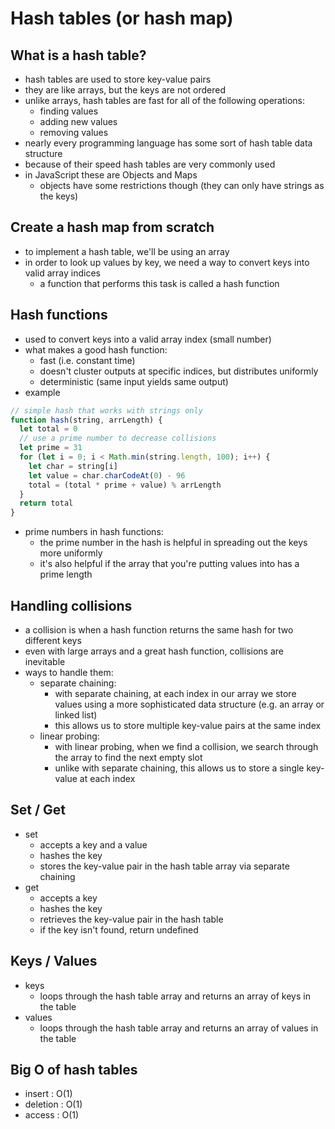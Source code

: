 # Hash tables (or hash map)

## What is a hash table?
- hash tables are used to store key-value pairs
- they are like arrays, but the keys are not ordered 
- unlike arrays, hash tables are fast for all of the following operations:
  - finding values
  - adding new values
  - removing values
- nearly every programming language has some sort of hash table data structure
- because of their speed hash tables are very commonly used
- in JavaScript these are Objects and Maps
  - objects have some restrictions though (they can only have strings as the keys)

## Create a hash map from scratch
- to implement a hash table, we'll be using an array
- in order to look up values by key, we need a way to convert keys into valid array indices
  - a function that performs this task is called a hash function

## Hash functions
- used to convert keys into a valid array index (small number)
- what makes a good hash function: 
  - fast (i.e. constant time)
  - doesn't cluster outputs at specific indices, but distributes uniformly
  - deterministic (same input yields same output)
- example
```javascript
// simple hash that works with strings only
function hash(string, arrLength) {
  let total = 0
  // use a prime number to decrease collisions
  let prime = 31
  for (let i = 0; i < Math.min(string.length, 100); i++) {
    let char = string[i]
    let value = char.charCodeAt(0) - 96
    total = (total * prime + value) % arrLength
  }
  return total
}
```
- prime numbers in hash functions:
  - the prime number in the hash is helpful in spreading out the keys more uniformly
  - it's also helpful if the array that you're putting values into has a prime length

## Handling collisions
- a collision is when a hash function returns the same hash for two different keys
- even with large arrays and a great hash function, collisions are inevitable 
- ways to handle them:
  - separate chaining:
    - with separate chaining, at each index in our array we store values using a more sophisticated data structure (e.g. an array or linked list)
    - this allows us to store multiple key-value pairs at the same index
  - linear probing:
    - with linear probing, when we find a collision, we search through the array to find the next empty slot
    - unlike with separate chaining, this allows us to store a single key-value at each index

## Set / Get
- set
  - accepts a key and a value
  - hashes the key
  - stores the key-value pair in the hash table array via separate chaining
- get
  - accepts a key
  - hashes the key
  - retrieves the key-value pair in the hash table
  - if the key isn't found, return undefined 

## Keys / Values
- keys
  - loops through the hash table array and returns an array of keys in the table
- values 
  - loops through the hash table array and returns an array of values in the table

## Big O of hash tables
- insert : O(1)
- deletion : O(1)
- access : O(1)
